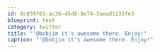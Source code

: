 ```yaml
---
id: 8c039f61-ac36-45d8-8e74-3aead1235fe3
blueprint: text
category: twitter
title: "'@bobjim it's awesome there. Enjoy!"
caption: "'@bobjim it's awesome there. Enjoy!"
---
```

